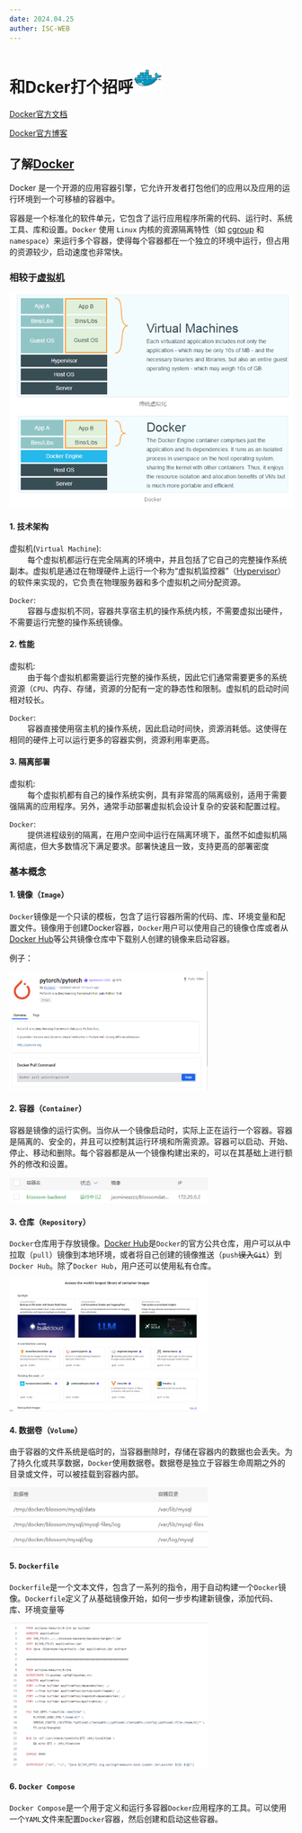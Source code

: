 ```yaml
---
date: 2024.04.25
auther: ISC-WEB
---
```


# 和Dcker打个招呼<img alt="Git安装示例图1" src="./docker/Docker2.png" width="10%">

<a href="https://docs.docker.com/" target="_blank">Docker官方文档</a>

[Docker官方博客](https://www.docker.com/blog/)


## 了解[Docker](https://baike.baidu.com/item/Docker?fromModule=lemma_search-box)


Docker 是一个开源的应用容器引擎，它允许开发者打包他们的应用以及应用的运行环境到一个可移植的容器中。
>
容器是一个标准化的软件单元，它包含了运行应用程序所需的代码、运行时、系统工具、库和设置。`Docker` 使用 `Linux` 内核的资源隔离特性（如 [cgroup](https://baike.baidu.com/item/Cgroup/4988200?fr=ge_ala) 和 `namespace`）来运行多个容器，使得每个容器都在一个独立的环境中运行，但占用的资源较少，启动速度也非常快。

### 相较于[虚拟机](https://baike.baidu.com/item/%E8%99%9A%E6%8B%9F%E6%9C%BA?fromModule=lemma_search-box)

<img alt="虚拟机与Docker架构对比" src="./docker/docker_and_vm.png"> 

#### 1. 技术架构

虚拟机(`Virtual Machine`):<br/>
&emsp;&emsp; 每个虚拟机都运行在完全隔离的环境中，并且包括了它自己的完整操作系统副本。虚拟机是通过在物理硬件上运行一个称为“虚拟机监控器”（[Hypervisor](https://baike.baidu.com/item/%E8%99%9A%E6%8B%9F%E6%9C%BA%E7%9B%91%E8%A7%86%E5%99%A8?fromtitle=hypervisor&fromid=3353492&fromModule=lemma_search-box)）的软件来实现的，它负责在物理服务器和多个虚拟机之间分配资源。

`Docker`:<br/>
&emsp;&emsp; 容器与虚拟机不同，容器共享宿主机的操作系统内核，不需要虚拟出硬件，不需要运行完整的操作系统镜像。

#### 2. 性能

虚拟机:<br/>
&emsp;&emsp; 由于每个虚拟机都需要运行完整的操作系统，因此它们通常需要更多的系统资源（`CPU`、内存、存储，资源的分配有一定的静态性和限制。虚拟机的启动时间相对较长。

`Docker`:<br/>
&emsp;&emsp; 容器直接使用宿主机的操作系统，因此启动时间快，资源消耗低。这使得在相同的硬件上可以运行更多的容器实例，资源利用率更高。

#### 3. 隔离部署

虚拟机:<br/>
&emsp;&emsp; 每个虚拟机都有自己的操作系统实例，具有非常高的隔离级别，适用于需要强隔离的应用程序。另外，通常手动部署虚拟机会设计复杂的安装和配置过程。

`Docker`:<br/>
&emsp;&emsp; 提供进程级别的隔离，在用户空间中运行在隔离环境下，虽然不如虚拟机隔离彻底，但大多数情况下满足要求。部署快速且一致，支持更高的部署密度

### 基本概念

#### 1. 镜像（`Image`）

`Docker`镜像是一个只读的模板，包含了运行容器所需的代码、库、环境变量和配置文件。镜像用于创建Docker容器，`Docker`用户可以使用自己的镜像仓库或者从[Docker Hub](https://hub.docker.com/)等公共镜像仓库中下载别人创建的镜像来启动容器。

例子：

<img alt="DockerHub 上的PyTorch镜像" src="./docker/docker_image_pytorch.png" width="70%">

#### 2. 容器（`Container`）

容器是镜像的运行实例。当你从一个镜像启动时，实际上正在运行一个容器。容器是隔离的、安全的，并且可以控制其运行环境和所需资源。容器可以启动、开始、停止、移动和删除。每个容器都是从一个镜像构建出来的，可以在其基础上进行额外的修改和设置。

<img alt="宝塔界面查看容器" src="./docker/docker_container_example1.png" width="70%">

#### 3. 仓库（`Repository`）
`Docker`仓库用于存放镜像。[Docker Hub](https://hub.docker.com/)是`Docker`的官方公共仓库，用户可以从中拉取（`pull`）镜像到本地环境，或者将自己创建的镜像推送（`push`~~误入`Git`~~）到`Docker Hub`。除了`Docker Hub`，用户还可以使用私有仓库。

<img alt="Docker Hub" src="./docker/docker_hub.png" width="70%">

#### 4. 数据卷（`Volume`）
由于容器的文件系统是临时的，当容器删除时，存储在容器内的数据也会丢失。为了持久化或共享数据，`Docker`使用数据卷。数据卷是独立于容器生命周期之外的目录或文件，可以被挂载到容器内部。

<img alt="宝塔查看数据卷" src="./docker/docker_volume_example1.png" width="70%">


#### 5. `Dockerfile`
`Dockerfile`是一个文本文件，包含了一系列的指令，用于自动构建一个`Docker`镜像。`Dockerfile`定义了从基础镜像开始，如何一步步构建新镜像，添加代码、库、环境变量等

<img alt="Dockerfile示例" src="./docker/dockerfile_example1.png" width="70%">

#### 6. `Docker Compose`
`Docker Compose`是一个用于定义和运行多容器`Docker`应用程序的工具。可以使用一个`YAML`文件来配置`Docker`容器，然后创建和启动这些容器。
